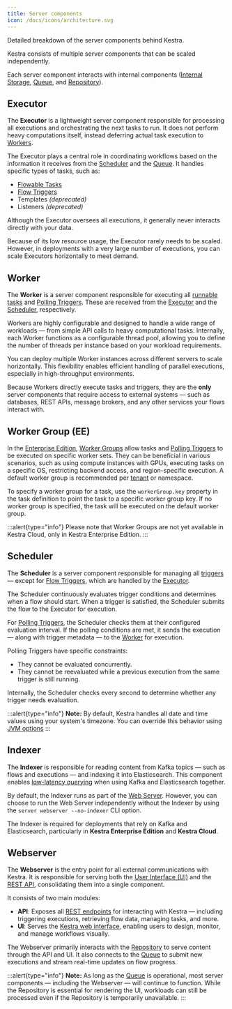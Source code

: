 ```yaml
---
title: Server components
icon: /docs/icons/architecture.svg
---
```


Detailed breakdown of the server components behind Kestra.

Kestra consists of multiple server components that can be scaled independently.

Each server component interacts with internal components ([Internal Storage](./09.internal-storage.md), [Queue](./01.main-components.md#queue), and [Repository](./01.main-components.md#repository)).

## Executor

The **Executor** is a lightweight server component responsible for processing all executions and orchestrating the next tasks to run. It does not perform heavy computations itself, instead deferring actual task execution to [Workers](#worker).

The Executor plays a central role in coordinating workflows based on the information it receives from the [Scheduler](#scheduler) and the [Queue](./01.main-components.md#queue). It handles specific types of tasks, such as:

- [Flowable Tasks](../04.workflow-components/01.tasks/00.flowable-tasks.md)
- [Flow Triggers](../04.workflow-components/07.triggers/02.flow-trigger.md)
- Templates *(deprecated)*
- Listeners *(deprecated)*

Although the Executor oversees all executions, it generally never interacts directly with your data.

Because of its low resource usage, the Executor rarely needs to be scaled. However, in deployments with a very large number of executions, you can scale Executors horizontally to meet demand.

## Worker

The **Worker** is a server component responsible for executing all [runnable tasks](../04.workflow-components/01.tasks/01.runnable-tasks.md) and [Polling Triggers](../04.workflow-components/07.triggers/04.polling-trigger.md). These are received from the [Executor](#executor) and the [Scheduler](#scheduler), respectively.

Workers are highly configurable and designed to handle a wide range of workloads — from simple API calls to heavy computational tasks. Internally, each Worker functions as a configurable thread pool, allowing you to define the number of threads per instance based on your workload requirements.

You can deploy multiple Worker instances across different servers to scale horizontally. This flexibility enables efficient handling of parallel executions, especially in high-throughput environments.

Because Workers directly execute tasks and triggers, they are the **only** server components that require access to external systems — such as databases, REST APIs, message brokers, and any other services your flows interact with.

## Worker Group (EE)

In the [Enterprise Edition](../06.enterprise/01.overview/01.enterprise-edition.md), [Worker Groups](../06.enterprise/04.scalability/worker-group.md) allow tasks and [Polling Triggers](../04.workflow-components/07.triggers/04.polling-trigger.md) to be executed on specific worker sets. They can be beneficial in various scenarios, such as using compute instances with GPUs, executing tasks on a specific OS, restricting backend access, and region-specific execution. A default worker group is recommended per [tenant](./10.multi-tenancy.md) or namespace.

To specify a worker group for a task, use the `workerGroup.key` property in the task definition to point the task to a specific worker group key. If no worker group is specified, the task will be executed on the default worker group.

:::alert{type="info"}
Please note that Worker Groups are not yet available in Kestra Cloud, only in Kestra Enterprise Edition.
:::

## Scheduler

The **Scheduler** is a server component responsible for managing all [triggers](../04.workflow-components/07.triggers/index.md) — except for [Flow Triggers](../04.workflow-components/07.triggers/02.flow-trigger.md), which are handled by the [Executor](#executor).

The Scheduler continuously evaluates trigger conditions and determines when a flow should start. When a trigger is satisfied, the Scheduler submits the flow to the Executor for execution.

For [Polling Triggers](../04.workflow-components/07.triggers/04.polling-trigger.md), the Scheduler checks them at their configured evaluation interval. If the polling conditions are met, it sends the execution — along with trigger metadata — to the [Worker](#worker) for execution.

Polling Triggers have specific constraints:
- They cannot be evaluated concurrently.
- They cannot be reevaluated while a previous execution from the same trigger is still running.

Internally, the Scheduler checks every second to determine whether any trigger needs evaluation.

:::alert{type="info"}
**Note:** By default, Kestra handles all date and time values using your system's timezone. You can override this behavior using [JVM options](../configuration/index.md)
:::

## Indexer

The **Indexer** is responsible for reading content from Kafka topics — such as flows and executions — and indexing it into Elasticsearch. This component enables [low-latency querying](../11.migration-guide/0.20.0/elasticsearch-indexer.md) when using Kafka and Elasticsearch together.

By default, the Indexer runs as part of the [Web Server](#webserver). However, you can choose to run the Web Server independently without the Indexer by using the `server webserver --no-indexer` CLI option.

The Indexer is required for deployments that rely on Kafka and Elasticsearch, particularly in **Kestra Enterprise Edition** and **Kestra Cloud**.

## Webserver

The **Webserver** is the entry point for all external communications with Kestra. It is responsible for serving both the [User Interface (UI)](../08.ui/index.md) and the [REST API](../api-reference/index.md), consolidating them into a single component.

It consists of two main modules:

- **API**: Exposes all [REST endpoints](../api-reference/index.md) for interacting with Kestra — including triggering executions, retrieving flow data, managing tasks, and more.
- **UI**: Serves the [Kestra web interface](../08.ui/index.md), enabling users to design, monitor, and manage workflows visually.

The Webserver primarily interacts with the [Repository](./01.main-components.md#repository) to serve content through the API and UI. It also connects to the [Queue](./01.main-components.md#queue) to submit new executions and stream real-time updates on flow progress.

:::alert{type="info"}
**Note:** As long as the [Queue](./01.main-components.md#queue) is operational, most server components — including the Webserver — will continue to function. While the Repository is essential for rendering the UI, workloads can still be processed even if the Repository is temporarily unavailable.
:::

